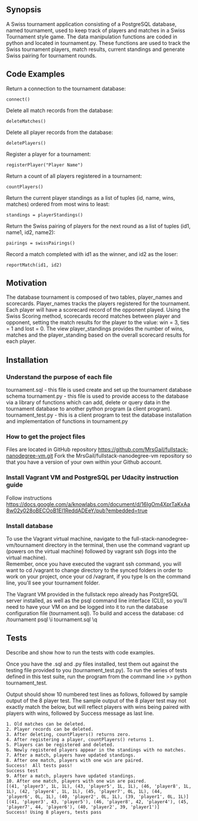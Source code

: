 ## Synopsis

A Swiss tournament application consisting of a PostgreSQL database, named tournament, used to keep track of players and matches in a Swiss Tournament style game.  The data manipulation functions are coded in python and located in tournament.py.  These functions are used to track the Swiss tournament players, match results, current standings and generate Swiss pairing for tournament rounds.  

## Code Examples

Return a connection to the tournament database:
 
    connect()

Delete all match records from the database:
 
    deleteMatches()

Delete all player records from the database:

    deletePlayers()

Register a player for a tournament:

    registerPlayer("Player Name")

Return a count of all players registered in a tournament:

    countPlayers()

Return the current player standings as a list of tuples (id, name, wins, matches) ordered from most wins to least:

    standings = playerStandings()

Return the Swiss pairing of players for the next round as a list of tuples (id1, name1, id2, name2):

    pairings = swissPairings()

Record a match completed with id1 as the winner, and id2 as the loser:

    reportMatch(id1, id2)

## Motivation

The database tournament is composed of two tables, player_names and scorecards.  Player_names tracks the players registered for the tournament.  Each player will have a scorecard record of the opponent played.  Using the Swiss Scoring method, scorecards record matches between player and opponent, setting the match results for the player to the value: win = 3, ties = 1 and lost = 0.  The view player_standings provides the number of wins, matches and the player_standing based on the overall scorecard results for each player.

## Installation

### Understand the purpose of each file
tournament.sql  - this file is used create and set up the tournament database schema
tournament.py - this file is used to provide access to the database via a library of functions which can add, delete or query data in the tournament database to another python program (a client program). 
tournament_test.py - this is a client program to test the database installation and implementation of functions in tournament.py

### How to get the project files
Files are located in GitHub repository https://github.com/MrsGail/fullstack-nanodegree-vm.git
Fork the MrsGail/fullstack-nanodegree-vm repository so that you have a version of your own within your Github account.

### Install Vagrant VM and PostgreSQL per Udacity instruction guide
Follow instructions https://docs.google.com/a/knowlabs.com/document/d/16IgOm4XprTaKxAa8w02y028oBECOoB1EI1ReddADEeY/pub?embedded=true

### Install database
To use the Vagrant virtual machine, navigate to the full-stack-nanodegree-vm/tournament directory in the terminal, then use the command vagrant up (powers on the virtual machine) followed by vagrant ssh (logs into the virtual machine).  
Remember, once you have executed the vagrant ssh command, you will want to cd /vagrant to change directory to the synced folders in order to work on your project, once your cd /vagrant, if you type ls on the command line, you'll see your tournament folder.

The Vagrant VM provided in the fullstack repo already has PostgreSQL server installed, as well as the psql command line interface (CLI), so you'll need to have your VM on and be logged into it to run the database configuration file (tournament.sql).
To build and access the database:
cd /tournament
psql 
\i tournament.sql
\q

## Tests

Describe and show how to run the tests with code examples.

Once you have the .sql and .py files installed, test them out against the testing file provided to you (tournament_test.py). To run the series of tests defined in this test suite, run the program from the command line >> python tournament_test.

Output should show 10 numbered test lines as follows, followed by sample output of the 8 player test.  The sample output of the 8 player test may not exactly match the below, but will reflect players with wins being paired with players with wins, followed by Success message as last line.

    1. Old matches can be deleted.
    2. Player records can be deleted.
    3. After deleting, countPlayers() returns zero.
    4. After registering a player, countPlayers() returns 1.
    5. Players can be registered and deleted.
    6. Newly registered players appear in the standings with no matches.
    7. After a match, players have updated standings.
    8. After one match, players with one win are paired.
    Success!  All tests pass!
    Success test
    9. After a match, players have updated standings.
    10. After one match, players with one win are paired.
    [(41, 'player3', 1L, 1L), (43, 'player5', 1L, 1L), (46, 'player8', 1L, 1L), (42, 'player4', 1L, 1L), (45, 'player7', 0L, 1L), (44,     'player6', 0L, 1L), (40, 'player2', 0L, 1L), (39, 'player1', 0L, 1L)]
    [(41, 'player3', 43, 'player5'), (46, 'player8', 42, 'player4'), (45, 'player7', 44, 'player6'), (40, 'player2', 39, 'player1')]
    Success! Using 8 players, tests pass
